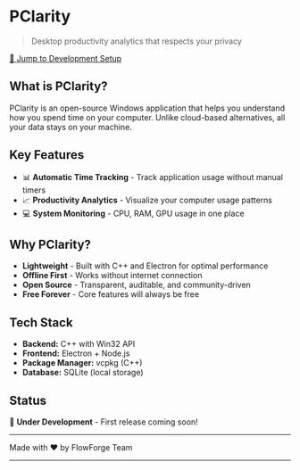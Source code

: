 # PClarity  
> Desktop productivity analytics that respects your privacy  

[🚀 Jump to Development Setup](#development-environment-setup)

## What is PClarity?  

PClarity is an open-source Windows application that helps you understand how you spend time on your computer. Unlike cloud-based alternatives, all your data stays on your machine.  

## Key Features  

- 📊 **Automatic Time Tracking** - Track application usage without manual timers 
- 📈 **Productivity Analytics** - Visualize your computer usage patterns 
- 💻 **System Monitoring** - CPU, RAM, GPU usage in one place  

## Why PClarity?  

- **Lightweight** - Built with C++ and Electron for optimal performance
- **Offline First** - Works without internet connection 
- **Open Source** - Transparent, auditable, and community-driven 
- **Free Forever** - Core features will always be free  

## Tech Stack  

- **Backend:** C++ with Win32 API
- **Frontend:** Electron + Node.js
- **Package Manager:** vcpkg (C++)
- **Database:** SQLite (local storage)

## Status  

🚧 **Under Development** - First release coming soon!  

---  

Made with ❤️ by FlowForge Team  

---  

